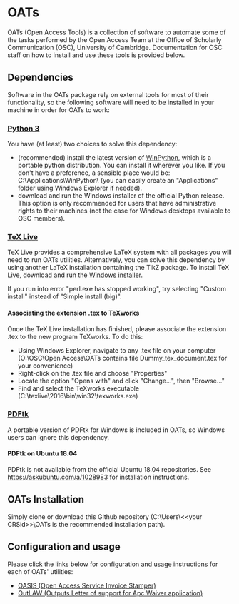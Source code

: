 # OATs

OATs (Open Access Tools) is a collection of software to automate some of the tasks performed by the Open Access Team at the Office of Scholarly Communication (OSC), University of Cambridge. Documentation for OSC staff on how to install and use these tools is provided below.

## Dependencies

Software in the OATs package rely on external tools for most of their functionality, so the following software will need to be installed in your machine in order for OATs to work:

### [Python 3](https://www.python.org)

You have (at least) two choices to solve this dependency:

* (recommended) install the latest version of [WinPython](https://sourceforge.net/projects/winpython), which is a portable python distribution. You can install it wherever you like. If you don't have a preference, a sensible place would be: C:\Applications\WinPython\ (you can easily create an "Applications" folder using Windows Explorer if needed).
* download and run the Windows installer of the official Python release. This option is only recommended for users that have administrative rights to their machines (not the case for Windows desktops available to OSC members). 

### [TeX Live](https://www.tug.org/texlive) 

TeX Live provides a comprehensive LaTeX system with all packages you will need to run OATs utilities. Alternatively, you can solve this dependency by using another LaTeX installation containing the TikZ package. To install TeX Live, download and run the [Windows installer](http://mirror.ctan.org/systems/texlive/tlnet/install-tl-windows.exe).

If you run into error "perl.exe has stopped working", try selecting "Custom install" instead of "Simple install (big)".

#### Associating the extension .tex to TeXworks

Once the TeX Live installation has finished, please associate the extension .tex to the new program TeXworks. To do this:

* Using Windows Explorer, navigate to any .tex file on your computer (O:\OSC\Open Access\OATs contains file Dummy_tex_document.tex for your convenience)
* Right-click on the .tex file and choose "Properties"
* Locate the option "Opens with" and click "Change...", then "Browse..."
* Find and select the TeXworks executable (C:\texlive\2016\bin\win32\texworks.exe)

### [PDFtk](https://www.pdflabs.com/tools/pdftk-the-pdf-toolkit)

A portable version of PDFtk for Windows is included in OATs, so Windows users can ignore this dependency.

#### PDFtk on Ubuntu 18.04

PDFtk is not available from the official Ubuntu 18.04 repositories. See https://askubuntu.com/a/1028983 for installation instructions.

## OATs Installation

Simply clone or download this Github repository (C:\Users\\<\<your CRSid>>\OATs is the recommended installation path).
  
## Configuration and usage

Please click the links below for configuration and usage instructions for each of OATs' utilities:

* [OASIS (Open Access Service Invoice Stamper)](./docs/oasis.md)
* [OutLAW (Outputs Letter of support for Apc Waiver application)](./docs/outlaw.md)
